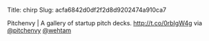 Title: chirp
Slug: acfa6842d0df2f2d8d9202474a910ca7

Pitchenvy | A gallery of startup pitch decks. <a href="http://t.co/0rbIgW4g">http://t.co/0rbIgW4g</a> via <a href="http://twitter.com/pitchenvy">@pitchenvy</a> <a href="http://twitter.com/wehtam">@wehtam</a>

